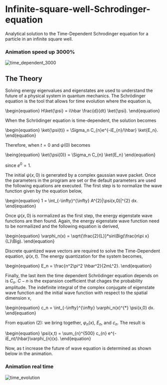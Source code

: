 # Infinite-square-well-Schrodinger-equation
Analytical solution to the Time-Dependent Schrodinger equation for a particle in an infinite square well.

### Animation speed up 3000%
![time_dependent_3000](https://github.com/timothypholmes/Infinite-square-well-Schrodinger-equation/blob/master/time_dependent_3000.gif)

## The Theory

Solving energy eigenvalues and eigenstates are used to understand the future of a physical system in quantum mechanics. The Schrödinger equation is the tool that allows for time evolution where the equation is,

\begin{equation}
H\ket{\psi} = i\hbar \frac{d}{dt} \ket{\psi}.
\end{equation}

When the Schrödinger equation is time-dependent, the solution becomes

\begin{equation}
\ket{\psi(t)} = \Sigma_n C_{n}e^{-iE_{n}/\hbar} \ket{E_n}.
\end{equation}

Therefore, when $t = 0$ and $\psi(0)$ becomes

\being{equation}
\ket{\psi(0)} = \Sigma_n C_{n} \ket{E_n}
\end{equation}

since $e^{0} = 1$. 

The initial $\psi(x,0)$ is generated by a complex gaussian wave packet. Once the parameters in the program are set or the default parameters are used the following equations are executed. The first step is to normalize the wave function given by the equation below,

\begin{equation}
1 = \int_{-\infty}^{\infty} A^{2}|\psi(x,0)|^{2} dx.
\end{equation}

Once $\psi(x,0)$ is normalized as the first step, the energy eigenstate wave functions are then found. Again, the energy eigenstate wave function need to be normailized and the following equation is derived,

\begin{equation}
\varphi_n(x) = \sqrt{\frac{2}{L}}*sin\Big(\frac{n\pi x}{L}\Big).
\end{equation}

Discrete quantized wave vectors are required to solve the Time-Dependent equation, $\psi(x,t)$. The energy quantization for the system becomes,

\begin{equation}
E_n = \frac{n^2\pi^2 \hbar^2}{2mL^2}.
\end{equation}

Finally, the last item the time dependent Schrödinger equation depends on is $C_n$. $C-n$ is the expansion coefficient that chages the probability amplitude. The indefinite integral of the complex conjugate of eigenstate wave function and the initial wave function with respect to the spatial dimension x,

\begin{equation}
c_n = \int_{-\infty}^{\infty} \varphi_n(x)^{*} \psi(x,0) dx.
\end{equation}

From equation (2): we bring together, $\varphi_n(x)$, $E_n$, and $c_n$. The result is

\begin{equation}
\psi(x,t) = \sum_{n}^{500} c_{n} e^{-iE_nt/\hbar}\varphi_{n}(x).
\end{equation}

Now, as t increase the future of wave equation is determined as shown below in the animation. 

### Animation real time
![time_evolution](https://github.com/timothypholmes/Infinite-square-well-Schrodinger-equation/blob/master/time_evolution.gif)
